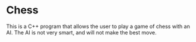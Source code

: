 # Chess
This is a C++ program that allows the user to play a game of chess with an AI. The AI is not very smart, and will not make the best move. 
